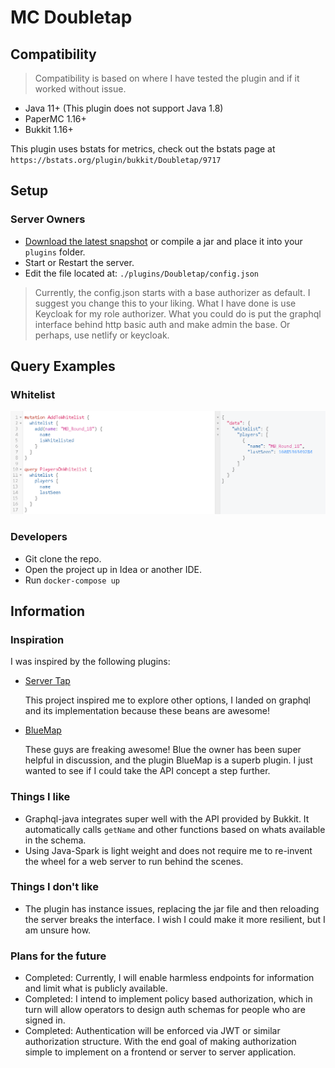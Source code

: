 # MC Doubletap

## Compatibility 

> Compatibility is based on where I have tested the plugin and if it worked without issue.  

- Java 11+ (This plugin does not support Java 1.8)
- PaperMC 1.16+
- Bukkit 1.16+

This plugin uses bstats for metrics, check out the bstats page at `https://bstats.org/plugin/bukkit/Doubletap/9717`
## Setup

### Server Owners

- [Download the latest snapshot](https://github.com/mbround18/mc-doubletap/releases/tag/latest-snapshot) or compile a jar and place it into your `plugins` folder.
- Start or Restart the server. 
- Edit the file located at: `./plugins/Doubletap/config.json`

> Currently, the config.json starts with a base authorizer as default. I suggest you change this to your liking. 
> What I have done is use Keycloak for my role authorizer. 
> What you could do is put the graphql interface behind http basic auth and make admin the base. 
> Or perhaps, use netlify or keycloak. 

## Query Examples

### Whitelist

![](./docs/assets/query-example-01.png)

### Developers

- Git clone the repo.
- Open the project up in Idea or another IDE. 
- Run `docker-compose up`

## Information

### Inspiration 

I was inspired by the following plugins: 

- [Server Tap](https://servertap.io/) 
  
    This project inspired me to explore other options, I landed on graphql and its implementation because these beans are awesome! 
  
- [BlueMap](https://github.com/BlueMap-Minecraft/BlueMap)

    These guys are freaking awesome! Blue the owner has been super helpful in discussion, and the plugin BlueMap is a superb plugin. 
    I just wanted to see if I could take the API concept a step further.
  

### Things I like

- Graphql-java integrates super well with the API provided by Bukkit. It automatically calls `getName` and other functions based on whats available in the schema.
- Using Java-Spark is light weight and does not require me to re-invent the wheel for a web server to run behind the scenes. 


### Things I don't like

- The plugin has instance issues, replacing the jar file and then reloading the server breaks the interface. I wish I could make it more resilient, but I am unsure how. 

### Plans for the future

- Completed: Currently, I will enable harmless endpoints for information and limit what is publicly available. 
- Completed: I intend to implement policy based authorization, which in turn will allow operators to design auth schemas for people who are signed in. 
- Completed: Authentication will be enforced via JWT or similar authorization structure. With the end goal of making authorization simple to implement on a frontend or server to server application. 

